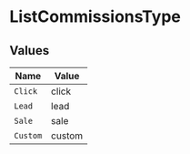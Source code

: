 # ListCommissionsType


## Values

| Name     | Value    |
| -------- | -------- |
| `Click`  | click    |
| `Lead`   | lead     |
| `Sale`   | sale     |
| `Custom` | custom   |